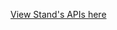 [View Stand's APIs here](https://github.com/iUseYahoo/Reverse-Engineering-Dump/tree/main/APIs/stand.gg)
